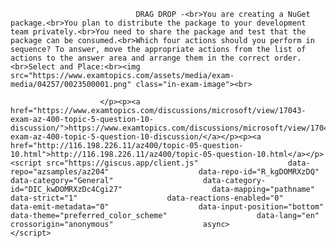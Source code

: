 <p class="card-text">
							
								DRAG DROP -<br>You are creating a NuGet package.<br>You plan to distribute the package to your development team privately.<br>You need to share the package and test that the package can be consumed.<br>Which four actions should you perform in sequence? To answer, move the appropriate actions from the list of actions to the answer area and arrange them in the correct order.<br>Select and Place:<br><img src="https://www.examtopics.com/assets/media/exam-media/04257/0023500001.png" class="in-exam-image"><br>
							
						</p><p><a href="https://www.examtopics.com/discussions/microsoft/view/17043-exam-az-400-topic-5-question-10-discussion/">https://www.examtopics.com/discussions/microsoft/view/17043-exam-az-400-topic-5-question-10-discussion/</a></p><p><a href="http://116.198.226.11/az400/topic-05-question-10.html">http://116.198.226.11/az400/topic-05-question-10.html</a></p><script src="https://giscus.app/client.js"                    data-repo="azsamples/az204"                    data-repo-id="R_kgDOMRXzDQ"                    data-category="General"                    data-category-id="DIC_kwDOMRXzDc4Cgi27"                    data-mapping="pathname"                    data-strict="1"                    data-reactions-enabled="0"                    data-emit-metadata="0"                    data-input-position="bottom"                    data-theme="preferred_color_scheme"                    data-lang="en"                    crossorigin="anonymous"                    async>                    </script>